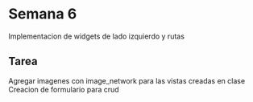 # Semana 6
Implementacion de widgets de lado izquierdo y rutas

## Tarea
Agregar imagenes con image_network para las vistas creadas en clase
Creacion de formulario para crud